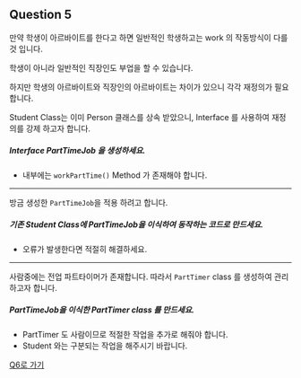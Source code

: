 ## Question 5

만약 학생이 아르바이트를 한다고 하면 일반적인 학생하고는 work 의 작동방식이 다를 것 입니다.

학생이 아니라 일반적인 직장인도 부업을 할 수 있습니다.

하지만 학생의 아르바이트와 직장인의 아르바이트는 차이가 있으니 각각 재정의가 필요 합니다.

Student Class는 이미 Person 클래스를 상속 받았으니, Interface 를 사용하여 재정의를 강제 하고자 합니다.

##### Interface PartTimeJob 을 생성하세요.
- 내부에는 <code>workPartTime()</code> Method 가 존재해야 합니다.

* * *

방금 생성한 <code>PartTimeJob</code>을 적용 하려고 합니다.
##### 기존 Student Class에 PartTimeJob을 이식하여 동작하는 코드로 만드세요.
- 오류가 발생한다면 적절히 해결하세요.
* * *

사람중에는 전업 파트타이머가 존재합니다.
따라서 <code>PartTimer</code> class 를 생성하여 관리하고자 합니다.
##### PartTimeJob을 이식한 PartTimer class 를 만드세요.
- PartTimer 도 사람이므로 적절한 작업을 추가로 해줘야 합니다.
- Student 와는 구분되는 작업을 해주시기 바랍니다.


[Q6로 가기](Q6.md)